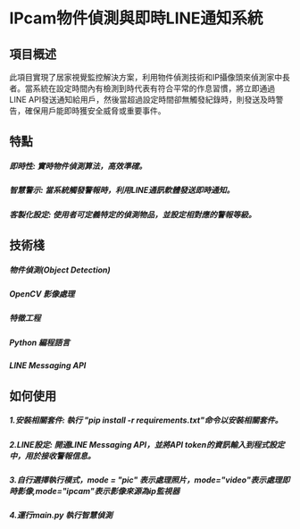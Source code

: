 # IPcam物件偵測與即時LINE通知系統

## 項目概述
此項目實現了居家視覺監控解決方案，利用物件偵測技術和IP攝像頭來偵測家中長者。當系統在設定時間內有檢測到時代表有符合平常的作息習慣，將立即通過LINE API發送通知給用戶，然後當超過設定時間卻無觸發紀錄時，則發送及時警告，確保用戶能即時獲安全威脅或重要事件。

## 特點
##### 即時性: 實時物件偵測算法，高效準確。
##### 智慧警示: 當系統觸發警報時，利用LINE通訊軟體發送即時通知。
##### 客製化設定: 使用者可定義特定的偵測物品，並設定相對應的警報等級。

## 技術棧
##### 物件偵測(Object Detection)
##### OpenCV 影像處理
##### 特徵工程
##### Python 編程語言
##### LINE Messaging API

## 如何使用
##### 1.安裝相關套件: 執行 "pip install -r requirements.txt"命令以安裝相關套件。
##### 2.LINE設定: 開通LINE Messaging API，並將API token的資訊輸入到程式設定中，用於接收警報信息。
##### 3.自行選擇執行模式，mode = "pic" 表示處理照片，mode="video"表示處理即時影像,mode="ipcam"表示影像來源為ip監視器
##### 4.運行main.py 執行智慧偵測


